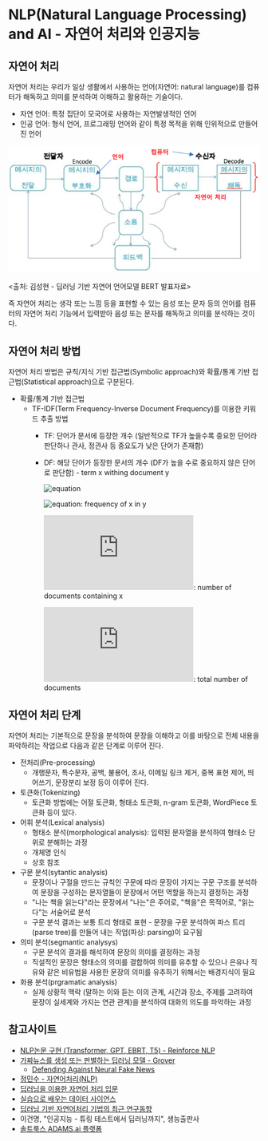 # NLP(Natural Language Processing) and AI - 자연어 처리와 인공지능

## 자연어 처리

자연어 처리는 우리가 일상 생활에서 사용하는 언어(자연어: natural language)를 컴퓨터가 해독하고 의미를 분석하여 이해하고 활용하는 기술이다.

* 자연 언어: 특정 집단이 모국어로 사용하는 자연발생적인 언어
* 인공 언어: 형식 언어, 프로그래밍 언어와 같이 특정 목적을 위해 인위적으로 만들어진 언어 

![image](./NLP.png)

<출처: 김성현 - 딥러닝 기반 자연어 언어모델 BERT 발표자료>

즉 자연어 처리는 생각 또는 느낌 등을 표현할 수 있는 음성 또는 문자 등의 언어를 컴퓨터의 자연어 처리 기능에서 입력받아 음성 또는 문자를 해독하고 의미를 분석하는 것이다. 

## 자연어 처리 방법

자연어 처리 방법은 규칙/지식 기반 접근법(Symbolic approach)와 확률/통계 기반 접근법(Statistical approach)으로 구분된다.

* 확률/통계 기반 접근법
	- TF-IDF(Term Frequency-Inverse Document Frequency)를 이용한 키워드 추출 방법
		+ TF: 단어가 문서에 등장한 개수 (일반적으로 TF가 높을수록 중요한 단어라 판단하나 관사, 정관사 등 중요도가 낮은 단어가 존재함)
		+ DF: 해당 단어가 등장한 문서의 개수 (DF가 높을 수로 중요하지 않은 단어로 판단함) - term x withing document y
		
          ![equation](http://latex.codecogs.com/gif.latex?W_{x,y}=tf_{x,y}*\log(\frac{N}{df_{x}}))
	  
          ![equation](http://latex.codecogs.com/gif.latex?tf_{x,y}): frequency of x in y 
	  
          ![equation](http://latex.codecogs.com/gif.latex?df_x): number of documents containing x 
	  
          ![equation](http://latex.codecogs.com/gif.latex?N): total number of documents 

## 자연어 처리 단계 

자연어 처리는 기본적으로 문장을 분석하여 문장을 이해하고 이를 바탕으로 전체 내용을 파악하려는 작업으로 다음과 같은 단계로 이루어 진다. 

* 전처리(Pre-processing)
	- 개행문자, 특수문자, 공백, 불용어, 조사, 이메일 링크 제거, 중복 표현 제어, 띄어쓰기, 문장분리 보정 등이 이루어 진다.   
* 토큰화(Tokenizing)
	- 토큰화 방법에는 어절 토큰화, 형태소 토큰화, n-gram 토큰화, WordPiece 토큰화 등이 있다. 
* 어휘 분석(Lexical analysis)
	- 형태소 분석(morphological analysis): 입력된 문자열을 분석하여 형태소 단위로 분해하는 과정
	- 개체명 인식
	- 상호 참조
* 구문 분석(sytantic analysis)
	- 문장이나 구절을 만드는 규칙인 구문에 따라 문장이 가지는 구문 구조를 분석하여 문장을 구성하는 문자열들이 문장에서 어떤 역할을 하는지 결정하는 과정 
	- "나는 책을 읽는다"라는 문장에서 "나는"은 주어로, "책을"은 목적어로, "읽는다"는 서술어로 분석
	- 구문 분석 결과는 보통 트리 형태로 표현 - 문장을 구문 분석하여 파스 트리(parse tree)를 만들어 내는 작업(파싱: parsing)이 요구됨
* 의미 분석(segmantic analysys)
	- 구문 분석의 결과를 해석하여 문장의 의미를 결정하는 과정 
	- 직설적인 문장은 형태소의 의미를 결합하여 의미를 유추할 수 있으나 은유나 직유와 같은 비유법을 사용한 문장의 의미를 유추하기 위해서는 배경지식이 필요
* 화용 분석(prgramatic analysis)
	- 실제 상황적 맥락 (말하는 이와 듣는 이의 관계, 시간과 장소, 주제를 고려하여 문장이 실세계와 가지는 연관 관계)을 분석하여 대화의 의도를 파악하는 과정
	
## 참고사이트 

* [NLP논문 구현 (Transformer, GPT, EBRT, T5) - Reinforce NLP](https://paul-hyun.github.io/implement-paper/)
* [가짜뉴스를 생성 또는 판별하는 딥러닝 모델 - Grover](http://aidev.co.kr/chatbotdeeplearning/7730)
   - [Defending Against Neural Fake News](https://arxiv.org/pdf/1905.12616.pdf)
* [정민수 - 자연어처리(NLP)](https://medium.com/@omicro03/자연어처리-nip-6일차-언어-모델-8c823466199b)
* [딥러닝을 이용한 자연어 처리 입문](https://wikidocs.net/book/2155)
* [실습으로 배우는 데이터 사이언스](https://programmers.co.kr/learn/courses/21)
* [딥러닝 기반 자연어처리 기법의 최근 연구동향](https://ratsgo.github.io/natural%20language%20processing/2017/08/16/deepNLP/)
* 이건명, "인공지능 - 튜링 테스트에서 딥러닝까지", 생능출판사
* [솔트룩스 ADAMS.ai 플랫폼](https://www.adams.ai/overview) 





